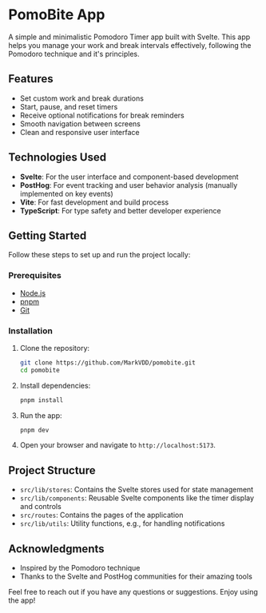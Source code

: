 # PomoBite App

A simple and minimalistic Pomodoro Timer app built with Svelte. This app helps you manage your work and break intervals
effectively, following the Pomodoro technique and it's principles.

## Features

- Set custom work and break durations
- Start, pause, and reset timers
- Receive optional notifications for break reminders
- Smooth navigation between screens
- Clean and responsive user interface

## Technologies Used

- **Svelte**: For the user interface and component-based development
- **PostHog**: For event tracking and user behavior analysis (manually implemented on key events)
- **Vite**: For fast development and build process
- **TypeScript**: For type safety and better developer experience

## Getting Started

Follow these steps to set up and run the project locally:

### Prerequisites

- [Node.js](https://nodejs.org/)
- [pnpm](https://pnpm.io/)
- [Git](https://git-scm.com/)

### Installation

1. Clone the repository:
   ```bash
   git clone https://github.com/MarkVDD/pomobite.git
   cd pomobite
   ```

2. Install dependencies:
   ```bash
   pnpm install
   ```

3. Run the app:
   ```bash
   pnpm dev
   ```

4. Open your browser and navigate to `http://localhost:5173`.

## Project Structure

- `src/lib/stores`: Contains the Svelte stores used for state management
- `src/lib/components`: Reusable Svelte components like the timer display and controls
- `src/routes`: Contains the pages of the application
- `src/lib/utils`: Utility functions, e.g., for handling notifications

## Acknowledgments

- Inspired by the Pomodoro technique
- Thanks to the Svelte and PostHog communities for their amazing tools

Feel free to reach out if you have any questions or suggestions. Enjoy using the app!